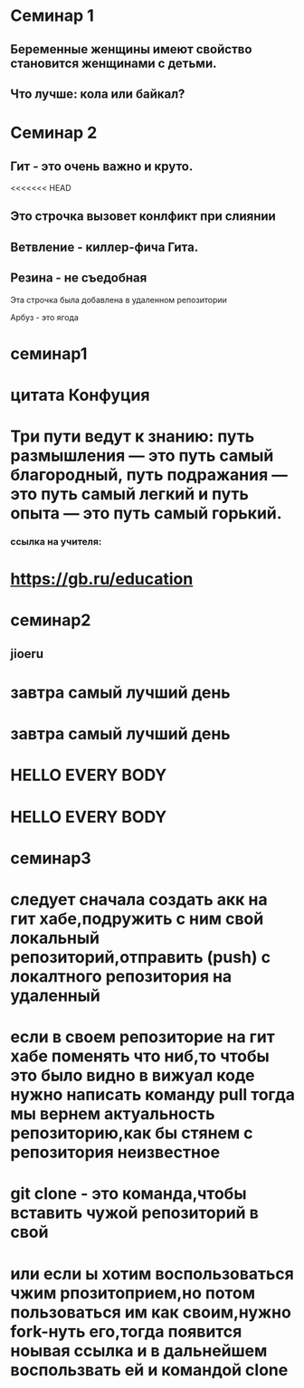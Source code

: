 # Семинар 1 

## Беременные женщины имеют свойство становится женщинами с детьми. 
## Что лучше: кола или байкал?

# Семинар 2

## Гит - это очень важно и круто.
<<<<<<< HEAD

## Это строчка вызовет конлфикт при слиянии 

## Ветвление - киллер-фича Гита. 
## Резина - не съедобная 


Эта строчка была добавлена в удаленном репозитории 

Арбуз - это ягода

# семинар1
# **цитата Конфуция**
# Три пути ведут к знанию: путь размышления — это путь самый благородный, путь подражания — это путь самый легкий и путь опыта — это путь самый горький.
### ссылка на учителя:
# https://gb.ru/education


# семинар2

## jioeru
# завтра самый лучший день
# завтра самый лучший день
# HELLO EVERY BODY
# HELLO EVERY BODY
# семинар3
# следует сначала создать акк на гит хабе,подружить с ним свой локальный репозиторий,отправить (push) с  локалтного репозитория на удаленный
# если в своем репозиторие на гит хабе поменять что ниб,то чтобы это было видно в вижуал коде нужно написать команду pull тогда мы вернем актуальность репозиторию,как бы стянем с репозитория неизвестное 
# git clone - это команда,чтобы вставить чужой репозиторий в свой
# или если ы хотим воспользоваться чжим рпозитоприем,но потом пользоваться им  как своим,нужно fork-нуть его,тогда появится ноывая ссылка и в дальнейшем воспользвать ей и командой clone
